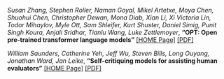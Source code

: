 *Susan Zhang, Stephen Roller, Naman Goyal, Mikel Artetxe, Moya Chen, Shuohui Chen, Christopher Dewan, Mona Diab, Xian Li, Xi Victoria Lin, Todor Mihaylov, Myle Ott, Sam Shleifer, Kurt Shuster, Daniel Simig, Punit Singh Koura, Anjali Sridhar, Tianlu Wang, Luke Zettlemoyer*, **“OPT: Open pre-trained transformer language models”** [[HOME Page]](https://arxiv.org/abs/2205.01068) [[PDF]](https://arxiv.org/pdf/2205.01068)



*William Saunders, Catherine Yeh, Jeff Wu, Steven Bills, Long Ouyang, Jonathan Ward, Jan Leike*, **“Self-critiquing models for assisting human evaluators”** [[HOME Page]](https://arxiv.org/abs/2206.05802) [[PDF]](https://arxiv.org/pdf/2206.05802)